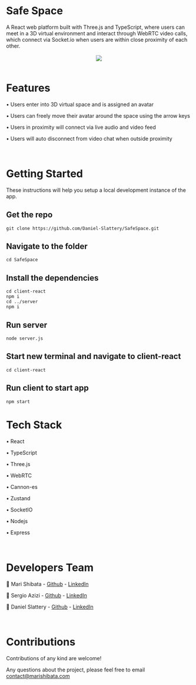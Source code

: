 <h1 id='title'>Safe Space</h1>
A React web platform built with Three.js and TypeScript, where users can meet in a 3D virtual environment and interact through WebRTC video calls, which connect via Socket.io when users are within close proximity of each other.

<br>
<br>

<div style="text-align:center"><img src="client-react/public/videoCapture.gif" /></div>

<br>
<h1>Features</h1>

• Users enter into 3D virtual space and is assigned an avatar

• Users can freely move their avatar around the space using the arrow keys

• Users in proximity will connect via live audio and video feed

• Users will auto disconnect from video chat when outside proximity

<br>
<h1 id='getting-started'>Getting Started</h1>

These instructions will help you setup a local development instance of the app.

<h2 id='clone'>Get the repo</h2>

```
git clone https://github.com/Daniel-Slattery/SafeSpace.git
```

<h2 >Navigate to the folder</h2>

```
cd SafeSpace
```

<h2>Install the dependencies</h2>

```
cd client-react
npm i
cd ../server
npm i
```

<h2>Run server</h2>

```
node server.js
```

<h2>Start new terminal and navigate to client-react</h2>

```
cd client-react
```

<h2>Run client to start app</h2>

```
npm start
```


<h1>Tech Stack</h1>

• React

• TypeScript

• Three.js

• WebRTC

• Cannon-es

• Zustand

• SocketIO

• Nodejs

• Express

<br>

<h1>Developers Team</h1>

😬 Mari Shibata - [Github](https://github.com/marishibata) - [LinkedIn](https://www.linkedin.com/in/shibatamari/)

😬 Sergio Azizi - [Github](https://github.com/arcaneCheco) - [LinkedIn](https://www.linkedin.com/in/sergio-azizi/)

😬 Daniel Slattery - [Github](https://github.com/Daniel-Slattery) - [LinkedIn](https://www.linkedin.com/in/daniel-s-dev/)


<br>

<h1 id='contributions'>Contributions</h1>
Contributions of any kind are welcome!

Any questions about the project, please feel free to email contact@marishibata.com